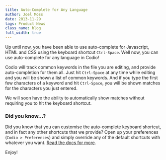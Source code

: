 ```yaml
---
title: Auto-Complete for Any Language
author: Joel Moss
date: 2013-11-29
tags: Product News
class_name: blog
full_width: true
---
```


Up until now, you have been able to use auto-complete for Javascript, HTML and CSS using the keyboard shortcut `Ctrl-Space`. Well now, you can use auto-complete for any language in Codio!

Codio will track common keywords in the file you are editing, and provide auto-completion for them all. Just hit `Ctrl-Space` at any time while editing and you will be shown a list of common keywords. And if you type the first few characters of a keyword and hit `Ctrl-Space`, you will be shown matches for the characters you just entered.

We will soon have the ability to automatically show matches without requiring you to hit the keyboard shortcut.

### Did you know...?

Did you know that you can customise the auto-complete keyboard shortcut, and in fact any other shortcuts that we provide? Open up your preferences (`Codio > Preferences`) and simply override any of the default shortcuts with whatever you want. [Read the docs for more](/docs/ide/code-editor/kb-shortcuts/).

Enjoy!